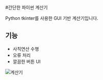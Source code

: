 #간단한 파이썬 계산기

Python tkinter를 사용한 GUI 기반 계산기입니다.

## 기능
- 사칙연산 수행
- 오류 처리
- 깔끔한 버튼 UI

![계산기](https://github.com/user-attachments/assets/a4ca242d-465f-45ad-9c86-e9117fccee02)
